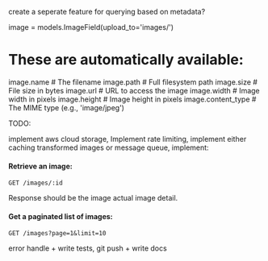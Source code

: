 

create  a seperate feature for querying based on metadata?


image = models.ImageField(upload_to='images/')

# These are automatically available:
image.name          # The filename
image.path          # Full filesystem path
image.size          # File size in bytes
image.url           # URL to access the image
image.width         # Image width in pixels
image.height        # Image height in pixels
image.content_type  # The MIME type (e.g., 'image/jpeg') 


TODO:

implement aws cloud storage,
Implement rate limiting,
implement either caching transformed images or message queue,
implement:
#### Retrieve an image:

```
GET /images/:id
```

Response should be the image actual image detail.

#### Get a paginated list of images:

```
GET /images?page=1&limit=10
```

error handle + write tests,
git push + write docs